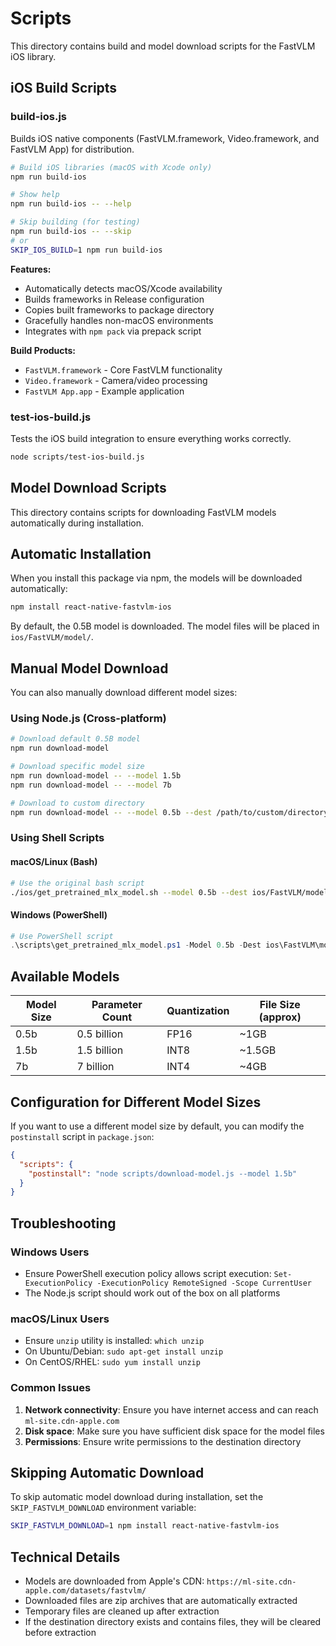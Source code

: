 # Scripts

This directory contains build and model download scripts for the FastVLM iOS library.

## iOS Build Scripts

### build-ios.js

Builds iOS native components (FastVLM.framework, Video.framework, and FastVLM App) for distribution.

```bash
# Build iOS libraries (macOS with Xcode only)
npm run build-ios

# Show help
npm run build-ios -- --help

# Skip building (for testing)
npm run build-ios -- --skip
# or
SKIP_IOS_BUILD=1 npm run build-ios
```

**Features:**
- Automatically detects macOS/Xcode availability
- Builds frameworks in Release configuration
- Copies built frameworks to package directory
- Gracefully handles non-macOS environments
- Integrates with `npm pack` via prepack script

**Build Products:**
- `FastVLM.framework` - Core FastVLM functionality
- `Video.framework` - Camera/video processing
- `FastVLM App.app` - Example application

### test-ios-build.js

Tests the iOS build integration to ensure everything works correctly.

```bash
node scripts/test-ios-build.js
```

## Model Download Scripts

This directory contains scripts for downloading FastVLM models automatically during installation.

## Automatic Installation

When you install this package via npm, the models will be downloaded automatically:

```bash
npm install react-native-fastvlm-ios
```

By default, the 0.5B model is downloaded. The model files will be placed in `ios/FastVLM/model/`.

## Manual Model Download

You can also manually download different model sizes:

### Using Node.js (Cross-platform)

```bash
# Download default 0.5B model
npm run download-model

# Download specific model size
npm run download-model -- --model 1.5b
npm run download-model -- --model 7b

# Download to custom directory
npm run download-model -- --model 0.5b --dest /path/to/custom/directory
```

### Using Shell Scripts

#### macOS/Linux (Bash)
```bash
# Use the original bash script
./ios/get_pretrained_mlx_model.sh --model 0.5b --dest ios/FastVLM/model
```

#### Windows (PowerShell)
```powershell
# Use PowerShell script
.\scripts\get_pretrained_mlx_model.ps1 -Model 0.5b -Dest ios\FastVLM\model
```

## Available Models

| Model Size | Parameter Count | Quantization | File Size (approx) |
|------------|-----------------|--------------|-------------------|
| 0.5b       | 0.5 billion     | FP16         | ~1GB              |
| 1.5b       | 1.5 billion     | INT8         | ~1.5GB            |
| 7b         | 7 billion       | INT4         | ~4GB              |

## Configuration for Different Model Sizes

If you want to use a different model size by default, you can modify the `postinstall` script in `package.json`:

```json
{
  "scripts": {
    "postinstall": "node scripts/download-model.js --model 1.5b"
  }
}
```

## Troubleshooting

### Windows Users
- Ensure PowerShell execution policy allows script execution: `Set-ExecutionPolicy -ExecutionPolicy RemoteSigned -Scope CurrentUser`
- The Node.js script should work out of the box on all platforms

### macOS/Linux Users
- Ensure `unzip` utility is installed: `which unzip`
- On Ubuntu/Debian: `sudo apt-get install unzip`
- On CentOS/RHEL: `sudo yum install unzip`

### Common Issues
1. **Network connectivity**: Ensure you have internet access and can reach `ml-site.cdn-apple.com`
2. **Disk space**: Make sure you have sufficient disk space for the model files
3. **Permissions**: Ensure write permissions to the destination directory

## Skipping Automatic Download

To skip automatic model download during installation, set the `SKIP_FASTVLM_DOWNLOAD` environment variable:

```bash
SKIP_FASTVLM_DOWNLOAD=1 npm install react-native-fastvlm-ios
```

## Technical Details

- Models are downloaded from Apple's CDN: `https://ml-site.cdn-apple.com/datasets/fastvlm/`
- Downloaded files are zip archives that are automatically extracted
- Temporary files are cleaned up after extraction
- If the destination directory exists and contains files, they will be cleared before extraction